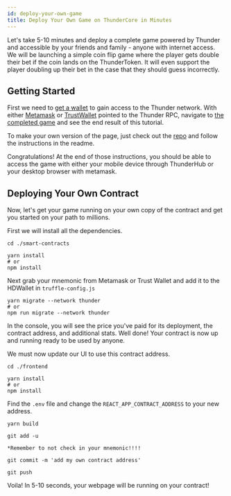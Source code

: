 ```yaml
---
id: deploy-your-own-game
title: Deploy Your Own Game on ThunderCore in Minutes
---
```

Let's take 5-10 minutes and deploy a complete game powered by Thunder and accessible by your friends
and family - anyone with internet access. We will be launching a simple coin flip game
where the player gets double their bet if the coin lands on the ThunderToken. It will even support
the player doubling up their bet in the case that they should guess incorrectly.


## Getting Started
First we need to [get a wallet](wallet.md) to gain access to the Thunder network. With either [Metamask](https://metamask.io/) 
or [TrustWallet](https://trustwallet.com/) pointed to the Thunder RPC, navigate to [the completed game](http://jiang-yifan.github.io)
and see the end result of this tutorial.

To make your own version of the page, just check out the [repo](https://github.com/jiang-yifan/jiang-yifan.github.io)
and follow the instructions in the readme.

Congratulations! At the end of those instructions, you should be able to access the game with either
your mobile device through ThunderHub or your desktop browser with metamask.


## Deploying Your Own Contract
Now, let's get your game running on your own copy of the contract and get you started on your
path to millions.

First we will install all the dependencies.

```
cd ./smart-contracts
```
```
yarn install
# or 
npm install
```

Next grab your mnemonic from Metamask or Trust Wallet and add it to the HDWallet in `truffle-config.js`

```
yarn migrate --network thunder
# or 
npm run migrate --network thunder
```

In the console, you will see the price you've paid for its deployment, the contract address,
and additional stats. Well done! Your contract is now up and running ready to be used by anyone.

We must now update our UI to use this contract address.

```
cd ./frontend
```

```
yarn install
# or 
npm install
```

Find the `.env` file and change the `REACT_APP_CONTRACT_ADDRESS` to your new address.

```
yarn build
```

```
git add -u

*Remember to not check in your mnemonic!!!! 
``` 

```
git commit -m 'add my own contract address'
```

```
git push
```

Voila! In 5-10 seconds, your webpage will be running on your contract!
